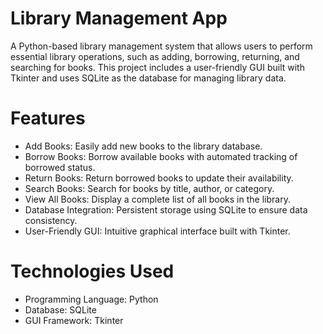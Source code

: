 # Library Management App

A Python-based library management system that allows users to perform essential library operations, such as adding, borrowing, returning, and searching for books. This project includes a user-friendly GUI built with Tkinter and uses SQLite as the database for managing library data.

# Features

- Add Books: Easily add new books to the library database.
- Borrow Books: Borrow available books with automated tracking of borrowed status.
- Return Books: Return borrowed books to update their availability.
- Search Books: Search for books by title, author, or category.
- View All Books: Display a complete list of all books in the library.
- Database Integration: Persistent storage using SQLite to ensure data consistency.
- User-Friendly GUI: Intuitive graphical interface built with Tkinter.

# Technologies Used

- Programming Language: Python
- Database: SQLite
- GUI Framework: Tkinter
